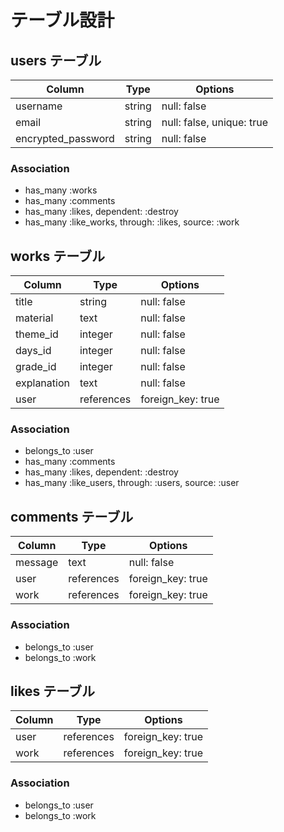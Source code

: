 # テーブル設計

## users テーブル
| Column             | Type   | Options                   |
| ------------------ | ------ | ------------------------- |
| username           | string | null: false               |
| email              | string | null: false, unique: true |
| encrypted_password | string | null: false               |

### Association

- has_many :works
- has_many :comments
- has_many :likes, dependent: :destroy
- has_many :like_works, through: :likes, source: :work

## works テーブル
| Column      | Type       | Options           |
| ----------- | ---------- | ----------------- |
| title       | string     | null: false       |
| material    | text       | null: false       |
| theme_id    | integer    | null: false       |
| days_id     | integer    | null: false       |
| grade_id    | integer    | null: false       |
| explanation | text       | null: false       |
| user        | references | foreign_key: true |

### Association

- belongs_to :user
- has_many :comments
- has_many :likes, dependent: :destroy
- has_many :like_users, through: :users, source: :user

## comments テーブル

| Column  | Type       | Options           |
| ------- | ---------- | ----------------- |
| message | text       | null: false       |
| user    | references | foreign_key: true |
| work    | references | foreign_key: true |

### Association

- belongs_to :user
- belongs_to :work

## likes テーブル

| Column | Type       | Options           |
| ------ | ---------- | ----------------- |
| user   | references | foreign_key: true |
| work   | references | foreign_key: true |

### Association

- belongs_to :user
- belongs_to :work